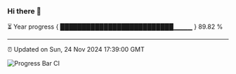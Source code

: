 ### Hi there 👋

⏳ Year progress { ██████████████████████████▁▁▁▁ } 89.82 %

---

⏰ Updated on Sun, 24 Nov 2024 17:39:00 GMT

![Progress Bar CI](https://github.com/IshwaranRudhara/GIT-ACTION/workflows/Progress%20Bar%20CI/badge.svg)

